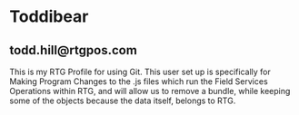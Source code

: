 <h1>Toddibear</h1>
<h2>todd.hill@rtgpos.com</h2>
<p>This is my RTG Profile for using Git.  This user set up is specifically for Making Program Changes to the .js files which run the Field Services Operations within RTG, and will allow us to remove a bundle, while keeping some of the objects because the data itself, belongs to RTG.</p>
